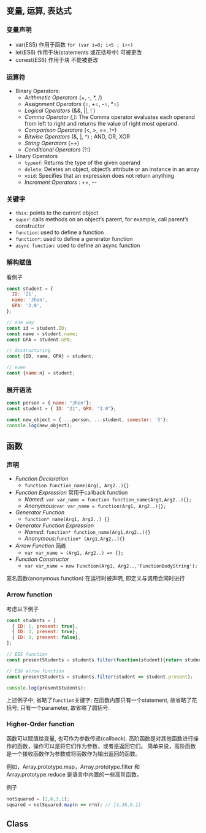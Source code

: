 ## 变量, 运算, 表达式

### 变量声明

* var(ES5) 作用于函数 `for (var i=0; i<5 ; i++)`
* let(ES6) 作用于块(statements 或花括号中) 可被更改
* conest(ES6) 作用于块 不能被更改

### 运算符

* Binary Operators: 
  * *Arithmetic Operators* (+, -, *, /)
  * *Assignment Operators* (=, +=, -=, *=)
  * *Logical Operators* (&&, ||, ! ​)
  * *Comma Operator (,)*: The Comma operator evaluates each operand from left to right and returns the value of right most operand.
  * *Comparison Operators* (<, >, ==, !=)
  * *Bitwise Operators* (&, |, ^) ;  AND, OR, XOR
  * *String Operators* (++)
  * *Conditional Operators* (?:)
* Unary Operators
  * `typeof`: Returns the type of the given operand
  * `delete`: Deletes an object, object’s attribute or an instance in an array
  * `void`: Specifies that an expression does not return anything
  * *Increment Operators* : ++, --

### 关键字

- `this`: points to the current object
- `super`: calls methods on an object’s parent, for example, call parent’s constructor
- `function`: used to define a function
- `function*`: used to define a generator function
- `async function`: used to define an async function

### 解构赋值

看例子

```JavaScript
const student = {
  ID: '21',
  name: 'Jhon',
  GPA: '3.0',
};

// one way
const id = student.ID;
const name = student.name;
const GPA = student.GPA;

// destructuring
const {ID, name, GPA} = student;

// even
const {name:n} = student;
```

### 展开语法

```javascript
const person = { name: "Jhon"};
const student = { ID: "21", GPA: "3.0"};

const new_object = { ...person, ...student, semester: '3'};
console.log(new_object);
```

## 函数

### 声明

- *Function Declaration* 
  - `function function_name(Arg1, Arg2..){}`
- *Function Expression* 常用于callback function
  - *Named*: `var var_name = function function_name(Arg1,Arg2..){};`
  - *Anonymous*:`var var_name = function(Arg1, Arg2..){};`
- *Generator Function*
  - `function* name(Arg1, Arg2..) {}`
- *Generator Function Expression*
  - *Named*: `function* function_name(Arg1,Arg2..){}`
  - *Anonymous*:`function* (Arg1,Arg2..){}`
- *Arrow Function* 简练
  - `var var_name = (Arg1, Arg2..) => {};`
- *Function Constructor*
  - `var var_name = new Function(Arg1, Arg2..,'FunctionBodyString');`

匿名函数(anonymous function) 在运行时被声明, 即定义与调用会同时进行

### Arrow function

考虑以下例子

```javascript
const students = [
  { ID: 1, present: true},
  { ID: 2, present: true},
  { ID: 3, present: false}, 
];

// ES5 function
const presentStudents = students.filter(function(student){return student.present;});

// ES6 arrow function
const presentStudents = students.filter(student => student.present);

console.log(presentStudents);
```

上述例子中, 省略了`function`关键字; 在函数内部只有一个statement, 故省略了花括号; 只有一个parameter, 故省略了圆括号.

### Higher-Order function

函数可以赋值给变量, 也可作为参数传递(callback). 高阶函数是对其他函数进行操作的函数，操作可以是将它们作为参数，或者是返回它们。 简单来说，高阶函数是一个接收函数作为参数或将函数作为输出返回的函数。

例如，Array.prototype.map，Array.prototype.filter 和 Array.prototype.reduce 是语言中内置的一些高阶函数。

例子

```javascript
notSquared = [2,6,3,1];
squared = notSquared.map(n => n*n); // [4,36,9,1]
```

## Class



































